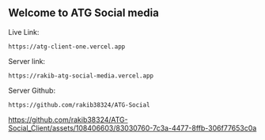 ## Welcome to ATG Social media

Live Link: 
```
https://atg-client-one.vercel.app
```

Server link:
```
https://rakib-atg-social-media.vercel.app
```

Server Github:
```
https://github.com/rakib38324/ATG-Social
```


https://github.com/rakib38324/ATG-Social_Client/assets/108406603/83030760-7c3a-4477-8ffb-306f77653c0a

